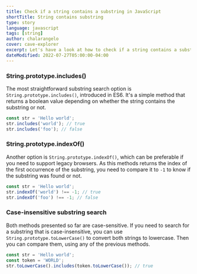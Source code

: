 ```yaml
---
title: Check if a string contains a substring in JavaScript
shortTitle: String contains substring
type: story
language: javascript
tags: [string]
author: chalarangelo
cover: cave-explorer
excerpt: Let's have a look at how to check if a string contains a substring in JavaScript.
dateModified: 2022-07-27T05:00:00-04:00
---
```


### String.prototype.includes()

The most straightforward substring search option is `String.prototype.includes()`, introduced in ES6. It's a simple method that returns a boolean value depending on whether the string contains the substring or not.

```js
const str = 'Hello world';
str.includes('world'); // true
str.includes('foo'); // false
```

### String.prototype.indexOf()

Another option is `String.prototype.indexOf()`, which can be preferable if you need to support legacy browsers. As this methods returns the index of the first occurrence of the substring, you need to compare it to `-1` to know if the substring was found or not.

```js
const str = 'Hello world';
str.indexOf('world') !== -1; // true
str.indexOf('foo') !== -1; // false
```

### Case-insensitive substring search

Both methods presented so far are case-sensitive. If you need to search for a substring that is case-insensitive, you can use `String.prototype.toLowerCase()` to convert both strings to lowercase. Then you can compare them, using any of the previous methods.

```js
const str = 'Hello world';
const token = 'WORLD';
str.toLowerCase().includes(token.toLowerCase()); // true
```
